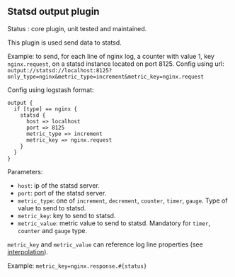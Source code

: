 Statsd output plugin
---

Status : core plugin, unit tested and maintained.

This plugin is used send data to statsd.

Example: to send, for each line of nginx log, a counter with value 1, key ``nginx.request``, on a statsd instance located on port 8125.
Config using url: ``output://statsd://localhost:8125?only_type=nginx&metric_type=increment&metric_key=nginx.request``

Config using logstash format:
````
output {
  if [type] == nginx {
    statsd {
      host => localhost
      port => 8125
      metric_type => increment
      metric_key => nginx.request
    }
  }
}
````

Parameters:

* ``host``: ip of the statsd server.
* ``port``: port of the statsd server.
* ``metric_type``: one of ``increment``, ``decrement``, ``counter``, ``timer``, ``gauge``. Type of value to send to statsd.
* ``metric_key``: key to send to statsd.
* ``metric_value``: metric value to send to statsd. Mandatory for ``timer``, ``counter`` and ``gauge`` type.

``metric_key`` and ``metric_value`` can reference log line properties (see [interpolation](../interpolation.md)).

Example: ``metric_key=nginx.response.#{status}``
